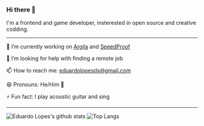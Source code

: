 ### Hi there 👋

I'm a frontend and game developer, insterested in open source and creative codding.

<hr />

🔭 I’m currently working on [Argila](https://argila.netlify.app/) and [SpeedProof](https://github.com/EduardoLopes/SpeedProof)

🤔 I’m looking for help with finding a remote job

📫 How to reach me: eduardolopesds@gmail.com

😄 Pronouns: He/Him 🌈

⚡ Fun fact: I play acoustic guitar and sing

<hr /> 

![Eduardo Lopes's github stats](https://github-readme-stats.vercel.app/api?username=eduardolopes&show_icons=true)
![Top Langs](https://github-readme-stats.vercel.app/api/top-langs/?username=eduardolopes&layout=compact)



